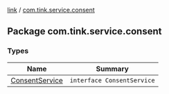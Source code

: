 [link](../index.md) / [com.tink.service.consent](./index.md)

## Package com.tink.service.consent

### Types

| Name | Summary |
|---|---|
| [ConsentService](-consent-service/index.md) | `interface ConsentService` |

